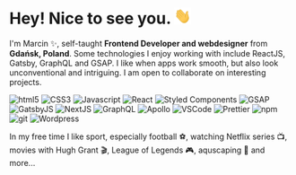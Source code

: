<h1>Hey! Nice to see you.</a> <img  src="https://raw.githubusercontent.com/ABSphreak/ABSphreak/master/gifs/Hi.gif" width="30px"></h1>

I'm Marcin :sparkles:, self-taught **Frontend Developer and webdesigner** from **Gdańsk, Poland**.
Some technologies I enjoy working with include ReactJS, Gatsby, GraphQL and GSAP. I like when apps work smooth, but also look unconventional and intriguing.
I am open to collaborate on interesting projects.

<p>

<img alt="html5" src="https://img.shields.io/badge/-HTML5-E34F26?style=flat-square&logo=html5&logoColor=white" />
<img alt="CSS3" src="https://img.shields.io/badge/-CSS3-1572B6?style=flat-square&logo=css3&logoColor=white" />
<img alt="Javascript" src="https://img.shields.io/badge/-JS-F7DF1E?style=flat-square&logo=javascript&logoColor=white" />
<img alt="React" src="https://img.shields.io/badge/-React-45b8d8?style=flat-square&logo=react&logoColor=white" />
<img alt="Styled Components" src="https://img.shields.io/badge/-Styled_Components-db7092?style=flat-square&logo=styled-components&logoColor=white" />
<img alt="GSAP" src="https://img.shields.io/badge/-GSAP-88CE02?style=flat-square&logo=greensock&logoColor=white" />
<img alt="GatsbyJS" src="https://img.shields.io/badge/-Gatsby-663399?style=flat-square&logo=gatsby&logoColor=white" />
<img alt="NextJS" src="https://img.shields.io/badge/-NextJS-000000?style=flat-square&logo=next.js&logoColor=white" />
<img alt="GraphQL" src="https://img.shields.io/badge/-GraphQL-E10098?style=flat-square&logo=graphql&logoColor=white" />
<img alt="Apollo" src="https://img.shields.io/badge/-Apollo%20GraphQL-311C87?style=flat-square&logo=apollo-graphql&logoColor=white" />
<img alt="VSCode" src="https://img.shields.io/badge/-VSCode-007ACC?style=flat-square&logo=visual-studio-code&logoColor=white" />
<img alt="Prettier" src="https://img.shields.io/badge/-Prettier-F7B93E?style=flat-square&logo=prettier&logoColor=white" />
<img alt="npm" src="https://img.shields.io/badge/-NPM-CB3837?style=flat-square&logo=npm&logoColor=white" />
<img alt="git" src="https://img.shields.io/badge/-Git-F05032?style=flat-square&logo=git&logoColor=white" />
<img alt="Wordpress" src="https://img.shields.io/badge/-Wordpress-21759B?style=flat-square&logo=wordpress&logoColor=white" />
</p>

In my free time I like sport, especially football :soccer:, watching Netflix series :tv:, movies with Hugh Grant :clapper:, League of Legends :video_game:, aquscaping :tropical_fish: and more...
